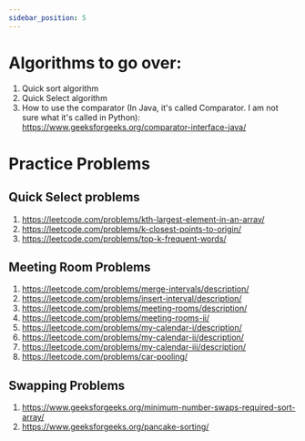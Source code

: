 ```yaml
---
sidebar_position: 5
---
```

# Algorithms to go over:

1. Quick sort algorithm
2. Quick Select algorithm
3. How to use the comparator (In Java, it's called Comparator. I am not sure what it's called in Python): https://www.geeksforgeeks.org/comparator-interface-java/

# Practice Problems

## Quick Select problems
1. https://leetcode.com/problems/kth-largest-element-in-an-array/
2. https://leetcode.com/problems/k-closest-points-to-origin/
3. https://leetcode.com/problems/top-k-frequent-words/

## Meeting Room Problems
1. https://leetcode.com/problems/merge-intervals/description/
2. https://leetcode.com/problems/insert-interval/description/
3. https://leetcode.com/problems/meeting-rooms/description/
4. https://leetcode.com/problems/meeting-rooms-ii/
5. https://leetcode.com/problems/my-calendar-i/description/
6. https://leetcode.com/problems/my-calendar-ii/description/
7. https://leetcode.com/problems/my-calendar-iii/description/
8. https://leetcode.com/problems/car-pooling/

## Swapping Problems
1. https://www.geeksforgeeks.org/minimum-number-swaps-required-sort-array/
2. https://www.geeksforgeeks.org/pancake-sorting/